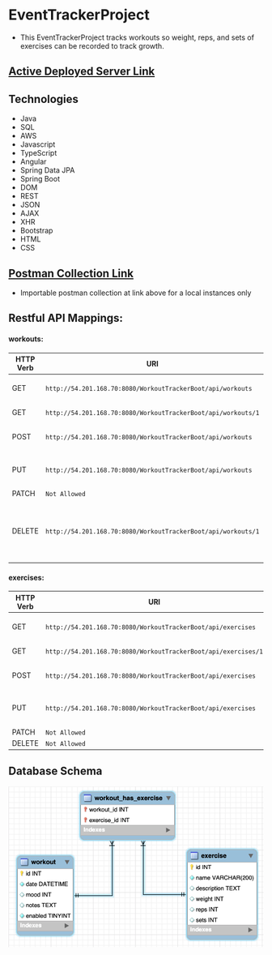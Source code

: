 # EventTrackerProject
- This EventTrackerProject tracks workouts so weight, reps, and sets of exercises can be recorded to track growth.

## <a href="http://54.201.168.70:8080/WorkoutTrackerBoot/">Active Deployed Server Link<a/>


## Technologies
- Java
- SQL
- AWS
- Javascript
- TypeScript
- Angular
- Spring Data JPA
- Spring Boot
- DOM
- REST
- JSON
- AJAX
- XHR
- Bootstrap
- HTML
- CSS

## <a href="https://github.com/amcmike3/EventTrackerProject/blob/main/postman/postman_collection.json"> Postman Collection Link<a/>
- Importable postman collection at link above for a local instances only
## Restful API Mappings:
#### workouts:

| HTTP Verb | URI                  | Request Body | Response Body | Purpose |
|-----------|----------------------|--------------|---------------|---------|
| GET       | `http://54.201.168.70:8080/WorkoutTrackerBoot/api/workouts`      |              | Collection all workouts | **List** or **collection** endpoint |
| GET       | `http://54.201.168.70:8080/WorkoutTrackerBoot/api/workouts/1`   |              | Representation of workout `1` | **Retrieve** endpoint |
| POST      | `http://54.201.168.70:8080/WorkoutTrackerBoot/api/workouts`      | Representation of a workout | Description of the result of the operation | **Create** endpoint |
| PUT       | `http://54.201.168.70:8080/WorkoutTrackerBoot/api/workouts`   | Representation of a new version of workout `1` | | **Replace** endpoint |
| PATCH     | `Not Allowed`   |  | |  |
| DELETE    | `http://54.201.168.70:8080/WorkoutTrackerBoot/api/workouts/1`   |              | | **Delete** route changes enabled column to false in DB |

#### exercises:
| HTTP Verb | URI                  | Request Body | Response Body | Purpose |
|-----------|----------------------|--------------|---------------|---------|
| GET       | `http://54.201.168.70:8080/WorkoutTrackerBoot/api/exercises`      |              | Collection all exercises | **List** or **collection** endpoint |
| GET       | `http://54.201.168.70:8080/WorkoutTrackerBoot/api/exercises/1`   |              | Representation of exercise `1` | **Retrieve** endpoint |
| POST      | `http://54.201.168.70:8080/WorkoutTrackerBoot/api/exercises`      | Representation of a exercise | Description of the result of the operation | **Create** endpoint |
| PUT       | `http://54.201.168.70:8080/WorkoutTrackerBoot/api/exercises`   | Representation of a new version of exercise `1` | | **Replace** endpoint |
| PATCH     | `Not Allowed`   |  | |  |
| DELETE    | `Not Allowed`    |              | | |

## Database Schema
![](https://github.com/amcmike3/EventTrackerProject/blob/main/Screen%20Shot%202023-01-23%20at%208.20.34%20AM.png)
